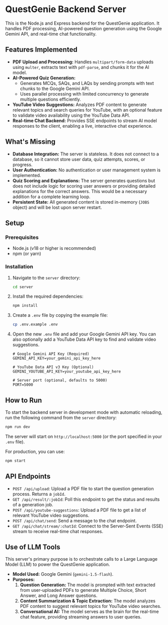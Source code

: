 # QuestGenie Backend Server

This is the Node.js and Express backend for the QuestGenie application. It handles PDF processing, AI-powered question generation using the Google Gemini API, and real-time chat functionality.

## Features Implemented

- **PDF Upload and Processing:** Handles `multipart/form-data` uploads using `multer`, extracts text with `pdf-parse`, and chunks it for the AI model.
- **AI-Powered Quiz Generation:**
  - Generates MCQs, SAQs, and LAQs by sending prompts with text chunks to the Google Gemini API.
  - Uses parallel processing with limited concurrency to generate multiple questions efficiently.
- **YouTube Video Suggestions:** Analyzes PDF content to generate relevant topics and search queries for YouTube, with an optional feature to validate video availability using the YouTube Data API.
- **Real-time Chat Backend:** Provides SSE endpoints to stream AI model responses to the client, enabling a live, interactive chat experience.

## What's Missing

- **Database Integration:** The server is stateless. It does not connect to a database, so it cannot store user data, quiz attempts, scores, or progress.
- **User Authentication:** No authentication or user management system is implemented.
- **Quiz Scoring and Explanations:** The server generates questions but does not include logic for scoring user answers or providing detailed explanations for the correct answers. This would be a necessary addition for a complete learning loop.
- **Persistent State:** All generated content is stored in-memory (`JOBS` object) and will be lost upon server restart.

## Setup

### Prerequisites

- Node.js (v18 or higher is recommended)
- npm (or yarn)

### Installation

1.  Navigate to the `server` directory:
    ```bash
    cd server
    ```
2.  Install the required dependencies:
    ```bash
    npm install
    ```
3.  Create a `.env` file by copying the example file:
    ```bash
    cp .env.example .env
    ```
4.  Open the new `.env` file and add your Google Gemini API key. You can also optionally add a YouTube Data API key to find and validate video suggestions.
    ```
    # Google Gemini API Key (Required)
    GEMINI_API_KEY=your_gemini_api_key_here

    # YouTube Data API v3 Key (Optional)
    GEMINI_YOUTUBE_API_KEY=your_youtube_api_key_here

    # Server port (optional, defaults to 5000)
    PORT=5000
    ```

## How to Run

To start the backend server in development mode with automatic reloading, run the following command from the `server` directory:

```bash
npm run dev
```

The server will start on `http://localhost:5000` (or the port specified in your `.env` file).

For production, you can use:
```bash
npm start
```

## API Endpoints

- `POST /api/upload`: Upload a PDF file to start the question generation process. Returns a `jobId`.
- `GET /api/result/:jobId`: Poll this endpoint to get the status and results of a generation job.
- `POST /api/youtube-suggestions`: Upload a PDF file to get a list of relevant YouTube video suggestions.
- `POST /api/chat/send`: Send a message to the chat endpoint.
- `GET /api/chat/stream/:chatId`: Connect to the Server-Sent Events (SSE) stream to receive real-time chat responses.

## Use of LLM Tools

This server's primary purpose is to orchestrate calls to a Large Language Model (LLM) to power the QuestGenie application.

- **Model Used:** Google Gemini (`gemini-1.5-flash`).
- **Purposes:**
  1.  **Question Generation:** The model is prompted with text extracted from user-uploaded PDFs to generate Multiple Choice, Short Answer, and Long Answer questions.
  2.  **Content Summarization & Topic Extraction:** The model analyzes PDF content to suggest relevant topics for YouTube video searches.
  3.  **Conversational AI:** The model serves as the brain for the real-time chat feature, providing streaming answers to user queries.

